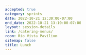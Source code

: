 ```yaml
---
accepted: true
category: sprints
date: 2022-10-21 12:30:00-07:00
end_date: 2022-10-21 13:10:00-07:00
layout: session-details
link: /catering-menus/
room: Rio Vista Pavilion
sitemap: false
title: Lunch
---
```

